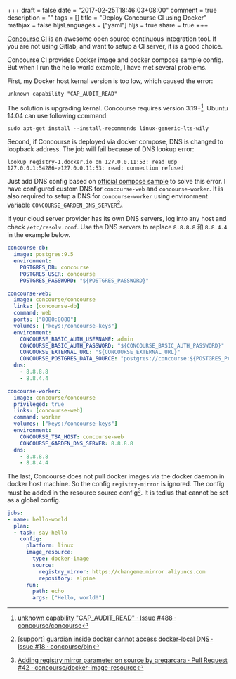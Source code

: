 +++
draft = false
date = "2017-02-25T18:46:03+08:00"
comment = true
description = ""
tags = []
title = "Deploy Concourse CI using Docker"
mathjax = false
hljsLanguages = ["yaml"]
hljs = true
share = true
+++

[Concourse CI](https://concourse.ci) is an awesome open source continuous integration tool. If you are not using Gitlab, and want to setup a CI server, it is a good choice.

Concourse CI provides Docker image and docker compose sample config. But when I run the hello world example, I have met several problems.

<!--more-->

First, my Docker host kernal version is too low, which caused the error:

    unknown capability "CAP_AUDIT_READ"

The solution is upgrading kernal. Concourse requires version 3.19+[^1]. Ubuntu 14.04 can use following command:

    sudo apt-get install --install-recommends linux-generic-lts-wily 

Second, if Concourse is deployed via docker compose, DNS is changed to loopback address. The job will fail because of DNS lookup error:

    lookup registry-1.docker.io on 127.0.0.11:53: read udp 127.0.0.1:54286->127.0.0.11:53: read: connection refused

Just add DNS config based on [official compose sample](https://concourse.ci/installing.html) to solve this error. I have configured custom DNS for `concourse-web` and `concourse-worker`. It is also required to setup a DNS for  `concourse-worker` using environment variable `CONCOURSE_GARDEN_DNS_SERVER`[^2]。

If your cloud server provider has its own DNS servers, log into any host and check `/etc/resolv.conf`. Use the DNS servers to replace `8.8.8.8` 和 `8.8.4.4` in the example below.

~~~ yaml
concourse-db:
  image: postgres:9.5
  environment:
    POSTGRES_DB: concourse
    POSTGRES_USER: concourse
    POSTGRES_PASSWORD: "${POSTGRES_PASSWORD}"

concourse-web:
  image: concourse/concourse
  links: [concourse-db]
  command: web
  ports: ["8080:8080"]
  volumes: ["keys:/concourse-keys"]
  environment:
    CONCOURSE_BASIC_AUTH_USERNAME: admin
    CONCOURSE_BASIC_AUTH_PASSWORD: "${CONCOURSE_BASIC_AUTH_PASSWORD}"
    CONCOURSE_EXTERNAL_URL: "${CONCOURSE_EXTERNAL_URL}"
    CONCOURSE_POSTGRES_DATA_SOURCE: "postgres://concourse:${POSTGRES_PASSWORD}@concourse-db:5432/concourse?sslmode=disable"
  dns:
    - 8.8.8.8
    - 8.8.4.4

concourse-worker:
  image: concourse/concourse
  privileged: true
  links: [concourse-web]
  command: worker
  volumes: ["keys:/concourse-keys"]
  environment:
    CONCOURSE_TSA_HOST: concourse-web
    CONCOURSE_GARDEN_DNS_SERVER: 8.8.8.8
  dns:
    - 8.8.8.8
    - 8.8.4.4
~~~

The last, Concourse does not pull docker images via the docker daemon in docker host machine. So the config `registry-mirror` is ignored. The config must be added in the resource source config[^3]. It is tedius that cannot be set as a global config.

~~~ yaml
jobs:
- name: hello-world
  plan:
  - task: say-hello
    config:
      platform: linux
      image_resource:
        type: docker-image
        source:
          registry_mirror: https://changeme.mirror.aliyuncs.com
          repository: alpine
      run:
        path: echo
        args: ["Hello, world!"]
~~~

[^1]: [unknown capability "CAP_AUDIT_READ" · Issue #488 · concourse/concourse]( https://github.com/concourse/concourse/issues/488#issuecomment-229209912 )
[^2]: [\[support\] guardian inside docker cannot access docker-local DNS · Issue #18 · concourse/bin]( https://github.com/concourse/bin/issues/18 )
[^3]: [Adding registry mirror parameter on source by gregarcara · Pull Request #42 · concourse/docker-image-resource]( https://github.com/concourse/docker-image-resource/pull/42 )
